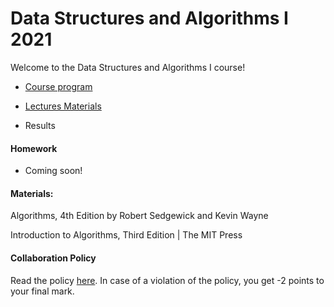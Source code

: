 # Data Structures and Algorithms I 2021

Welcome to the Data Structures and Algorithms I course! 


- [Course program](/program.md)

- [Lectures Materials](/lectures/materials.md)

- Results

#### Homework
- Coming soon!

#### Materials:

Algorithms, 4th Edition by Robert Sedgewick and Kevin Wayne

Introduction to Algorithms, Third Edition | The MIT Press

#### Collaboration Policy

Read the policy [here](/collaboration-policy.md). In case of a violation of the policy, you get -2 points to your final mark.
